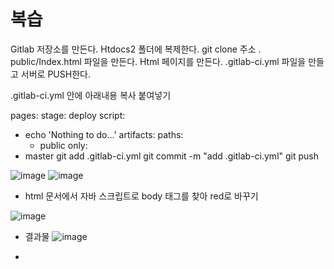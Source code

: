 # 복습

Gitlab 저장소를 만든다.
Htdocs2 폴더에 복제한다.
git clone 주소 .
public/Index.html 파일을 만든다.
Html 페이지를 만든다.
.gitlab-ci.yml 파일을 만들고 서버로 PUSH한다.

.gitlab-ci.yml 안에 아래내용 복사 붙여넣기


pages:
  stage: deploy
  script:
  - echo 'Nothing to do...'
  artifacts:
    paths:
    - public
  only:
  - master
git add .gitlab-ci.yml 
git commit -m "add .gitlab-ci.yml"
git push

![image](https://user-images.githubusercontent.com/76929823/124849918-a50eb080-dfda-11eb-852f-4651de89a602.png)
![image](https://user-images.githubusercontent.com/76929823/124849971-c2dc1580-dfda-11eb-9391-1cbcf20b1555.png)


* html 문서에서 자바 스크립트로 body 태그를 찾아 red로 바꾸기

![image](https://user-images.githubusercontent.com/76929823/124850218-33833200-dfdb-11eb-8981-1e33d38071f0.png)

* 결과물
![image](https://user-images.githubusercontent.com/76929823/124850318-62010d00-dfdb-11eb-9402-71dd0f2661c6.png)


* <script> 태그
  * <script> 태그는 자바스크립트와 같은 클라이언트 사이드 스크립트(client-side scripts)를 정의할 때 사용합니다.
  
  ![image](https://user-images.githubusercontent.com/76929823/124850463-9f659a80-dfdb-11eb-8fa2-adecc62cf61c.png)
* 결과 화면
![image](https://user-images.githubusercontent.com/76929823/124850530-bd32ff80-dfdb-11eb-8e40-78ff493bfcd5.png)







